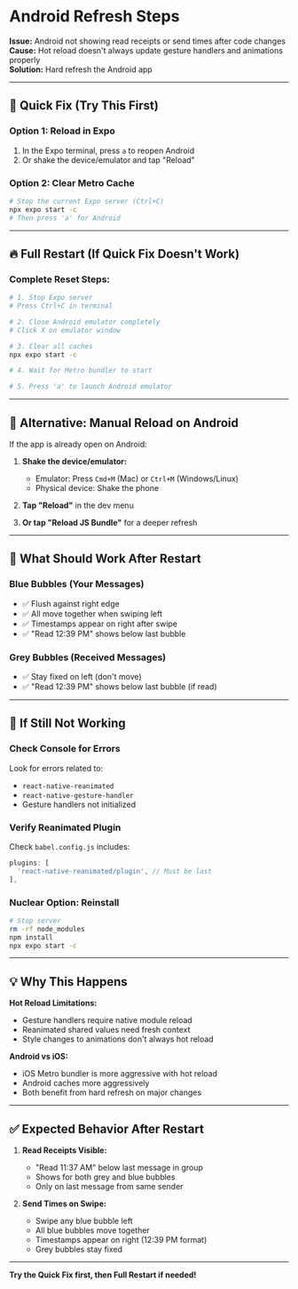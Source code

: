# Android Refresh Steps

**Issue:** Android not showing read receipts or send times after code changes  
**Cause:** Hot reload doesn't always update gesture handlers and animations properly  
**Solution:** Hard refresh the Android app

---

## 🔄 Quick Fix (Try This First)

### Option 1: Reload in Expo
1. In the Expo terminal, press `a` to reopen Android
2. Or shake the device/emulator and tap "Reload"

### Option 2: Clear Metro Cache
```bash
# Stop the current Expo server (Ctrl+C)
npx expo start -c
# Then press 'a' for Android
```

---

## 🔥 Full Restart (If Quick Fix Doesn't Work)

### Complete Reset Steps:

```bash
# 1. Stop Expo server
# Press Ctrl+C in terminal

# 2. Close Android emulator completely
# Click X on emulator window

# 3. Clear all caches
npx expo start -c

# 4. Wait for Metro bundler to start

# 5. Press 'a' to launch Android emulator
```

---

## 📱 Alternative: Manual Reload on Android

If the app is already open on Android:

1. **Shake the device/emulator:**
   - Emulator: Press `Cmd+M` (Mac) or `Ctrl+M` (Windows/Linux)
   - Physical device: Shake the phone

2. **Tap "Reload"** in the dev menu

3. **Or tap "Reload JS Bundle"** for a deeper refresh

---

## 🎯 What Should Work After Restart

### Blue Bubbles (Your Messages)
- ✅ Flush against right edge
- ✅ All move together when swiping left
- ✅ Timestamps appear on right after swipe
- ✅ "Read 12:39 PM" shows below last bubble

### Grey Bubbles (Received Messages)  
- ✅ Stay fixed on left (don't move)
- ✅ "Read 12:39 PM" shows below last bubble (if read)

---

## 🐛 If Still Not Working

### Check Console for Errors
Look for errors related to:
- `react-native-reanimated`
- `react-native-gesture-handler`
- Gesture handlers not initialized

### Verify Reanimated Plugin
Check `babel.config.js` includes:
```javascript
plugins: [
  'react-native-reanimated/plugin', // Must be last
],
```

### Nuclear Option: Reinstall
```bash
# Stop server
rm -rf node_modules
npm install
npx expo start -c
```

---

## 💡 Why This Happens

**Hot Reload Limitations:**
- Gesture handlers require native module reload
- Reanimated shared values need fresh context
- Style changes to animations don't always hot reload

**Android vs iOS:**
- iOS Metro bundler is more aggressive with hot reload
- Android caches more aggressively
- Both benefit from hard refresh on major changes

---

## ✅ Expected Behavior After Restart

1. **Read Receipts Visible:**
   - "Read 11:37 AM" below last message in group
   - Shows for both grey and blue bubbles
   - Only on last message from same sender

2. **Send Times on Swipe:**
   - Swipe any blue bubble left
   - All blue bubbles move together
   - Timestamps appear on right (12:39 PM format)
   - Grey bubbles stay fixed

---

**Try the Quick Fix first, then Full Restart if needed!**

